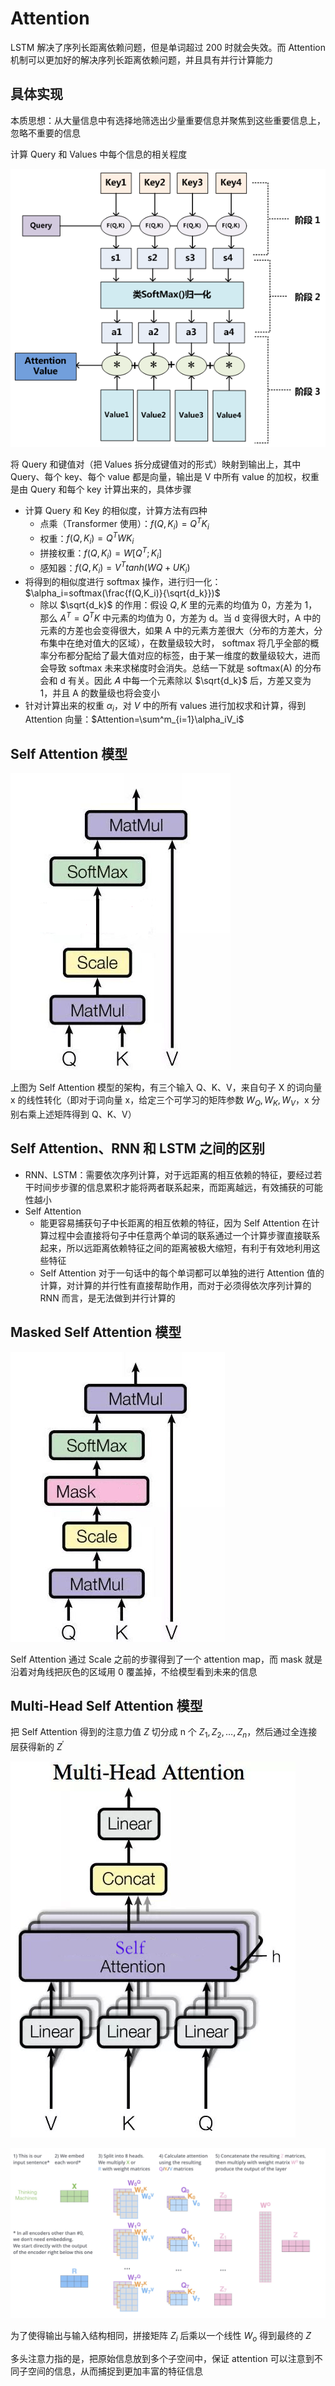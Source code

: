 # Attention

LSTM 解决了序列长距离依赖问题，但是单词超过 200 时就会失效。而 Attention 机制可以更加好的解决序列长距离依赖问题，并且具有并行计算能力

## 具体实现

本质思想：从大量信息中有选择地筛选出少量重要信息并聚焦到这些重要信息上，忽略不重要的信息

计算 Query 和 Values 中每个信息的相关程度

![img](./images/attention-计算图.png)

将 Query 和键值对（把 Values 拆分成键值对的形式）映射到输出上，其中 Query、每个 key、每个 value 都是向量，输出是 V 中所有 value 的加权，权重是由 Query 和每个 key 计算出来的，具体步骤

- 计算 Query 和 Key 的相似度，计算方法有四种
  - 点乘（Transformer 使用）：$f(Q,K_i)=Q^TK_i$
  - 权重：$f(Q,K_i)=Q^TWK_i$
  - 拼接权重：$f(Q,K_i)=W[Q^T;K_i]$
  - 感知器：$f(Q,K_i)=V^Ttanh(WQ+UK_i)$
- 将得到的相似度进行 softmax 操作，进行归一化：$\alpha_i=softmax(\frac{f(Q,K_i)}{\sqrt{d_k}})$
  - 除以 $\sqrt{d_k}$ 的作用：假设 $Q,K$ 里的元素的均值为 0，方差为 1，那么 $A^T=Q^TK$ 中元素的均值为 0，方差为 d。当 d 变得很大时，A 中的元素的方差也会变得很大，如果 A 中的元素方差很大（分布的方差大，分布集中在绝对值大的区域），在数量级较大时， softmax 将几乎全部的概率分布都分配给了最大值对应的标签，由于某一维度的数量级较大，进而会导致 softmax 未来求梯度时会消失。总结一下就是 softmax(A) 的分布会和 d 有关。因此 𝐴 中每一个元素除以 $\sqrt{d_k}$ 后，方差又变为 1，并且 A 的数量级也将会变小
- 针对计算出来的权重 $\alpha_i$，对 $V$ 中的所有 values 进行加权求和计算，得到 Attention 向量：$Attention=\sum^m_{i=1}\alpha_iV_i$

## Self Attention 模型

![img](./images/self-attention.jpg)

上图为 Self Attention 模型的架构，有三个输入 Q、K、V，来自句子 X 的词向量 x 的线性转化（即对于词向量 x，给定三个可学习的矩阵参数 $W_Q,W_K,W_V$，x 分别右乘上述矩阵得到 Q、K、V）



## Self Attention、RNN 和 LSTM 之间的区别

- RNN、LSTM：需要依次序列计算，对于远距离的相互依赖的特征，要经过若干时间步步骤的信息累积才能将两者联系起来，而距离越远，有效捕获的可能性越小
- Self Attention
  - 能更容易捕获句子中长距离的相互依赖的特征，因为 Self Attention 在计算过程中会直接将句子中任意两个单词的联系通过一个计算步骤直接联系起来，所以远距离依赖特征之间的距离被极大缩短，有利于有效地利用这些特征
  - Self Attention 对于一句话中的每个单词都可以单独的进行 Attention 值的计算，对计算的并行性有直接帮助作用，而对于必须得依次序列计算的 RNN 而言，是无法做到并行计算的



## Masked Self Attention 模型

![img](./images/masked-attention.jpg)

Self Attention 通过 Scale 之前的步骤得到了一个 attention map，而 mask 就是沿着对角线把灰色的区域用 0 覆盖掉，不给模型看到未来的信息



## Multi-Head Self Attention 模型

把 Self Attention 得到的注意力值 $Z$ 切分成 n 个 $Z_1,Z_2,\dots,Z_n$，然后通过全连接层获得新的 $Z^{'}$

![img](./images/multi-head-attention.png)

![img](./images/multi-head-拼接.jpg)

为了使得输出与输入结构相同，拼接矩阵 $Z_i$ 后乘以一个线性 $W_o$ 得到最终的 $Z$

多头注意力指的是，把原始信息放到多个子空间中，保证 attention 可以注意到不同子空间的信息，从而捕捉到更加丰富的特征信息